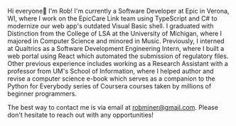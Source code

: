 Hi everyone👋 I'm Rob! I'm currently a Software Developer at Epic in Verona, WI, where I work on the EpicCare Link team using TypeScript and C# to modernize our web app's outdated Visual Basic shell. I graduated with Distinction from the College of LSA at the University of Michigan, where I majored in Computer Science and minored in Music. Previously, I interned at Qualtrics as a Software Development Engineering Intern, where I built a web portal using React which automated the submission of regulatory files. Other previous experience includes working as a Research Assistant with a professor from UM's School of Information, where I helped author and revise a computer science e-book which serves as a companion to the Python for Everybody series of Coursera courses taken by millions of beginner programmers.

The best way to contact me is via email at robminer@gmail.com. Please don't hesitate to reach out with any opportunities!

<!---
robminer6/robminer6 is a ✨ special ✨ repository because its `README.md` (this file) appears on your GitHub profile.
You can click the Preview link to take a look at your changes.
--->
